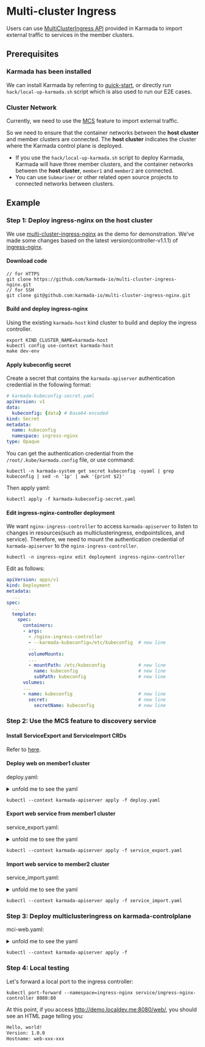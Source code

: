 # Multi-cluster Ingress

Users can use [MultiClusterIngress API](https://github.com/karmada-io/karmada/blob/master/pkg/apis/networking/v1alpha1/ingress_types.go) provided in Karmada to import external traffic to services in the member clusters.

## Prerequisites

### Karmada has been installed

We can install Karmada by referring to [quick-start](https://github.com/karmada-io/karmada#quick-start), or directly run `hack/local-up-karmada.sh` script which is also used to run our E2E cases.

### Cluster Network

Currently, we need to use the [MCS](https://github.com/karmada-io/karmada/blob/master/docs/multi-cluster-service.md#the-serviceexport-and-serviceimport-crds-have-been-installed) feature to import external traffic.

So we need to ensure that the container networks between the **host cluster** and member clusters are connected. The **host cluster** indicates the cluster where the Karmada control plane is deployed.

- If you use the `hack/local-up-karmada.sh` script to deploy Karmada, Karmada will have three member clusters, and the container networks between the **host cluster**, `member1` and `member2` are connected.
- You can use `Submariner` or other related open source projects to connected networks between clusters.

## Example

### Step 1: Deploy ingress-nginx on the host cluster

We use [multi-cluster-ingress-nginx](https://github.com/karmada-io/multi-cluster-ingress-nginx) as the demo for demonstration. We've made some changes based on the latest version(controller-v1.1.1) of [ingress-nginx](https://github.com/kubernetes/ingress-nginx).

#### Download code

```
// for HTTPS
git clone https://github.com/karmada-io/multi-cluster-ingress-nginx.git
// for SSH
git clone git@github.com:karmada-io/multi-cluster-ingress-nginx.git
```

#### Build and deploy ingress-nginx

Using the existing `karmada-host` kind cluster to build and deploy the ingress controller.

```
export KIND_CLUSTER_NAME=karmada-host
kubectl config use-context karmada-host
make dev-env
```

#### Apply kubeconfig secret

Create a secret that contains the `karmada-apiserver` authentication credential in the following format:

```yaml
# karmada-kubeconfig-secret.yaml
apiVersion: v1
data:
  kubeconfig: {data} # Base64-encoded
kind: Secret
metadata:
  name: kubeconfig
  namespace: ingress-nginx
type: Opaque
```

You can get the authentication credential from the `/root/.kube/karmada.config` file, or use command:

```
kubectl -n karmada-system get secret kubeconfig -oyaml | grep kubeconfig | sed -n '1p' | awk '{print $2}'
```

Then apply yaml:

```
kubectl apply -f karmada-kubeconfig-secret.yaml
```

#### Edit ingress-nginx-controller deployment

We want `nginx-ingress-controller` to access `karmada-apiserver` to listen to changes in resources(such as multiclusteringress, endpointslices, and service). Therefore, we need to mount the authentication credential of `karmada-apiserver` to the `nginx-ingress-controller`.

```
kubectl -n ingress-nginx edit deployment ingress-nginx-controller
```

Edit as follows:

```yaml
apiVersion: apps/v1
kind: Deployment
metadata:
  ...
spec:
  ...
  template:
    spec:
      containers:
      - args:
        - /nginx-ingress-controller
        - --karmada-kubeconfig=/etc/kubeconfig  # new line
        ...
        volumeMounts:
        ...
        - mountPath: /etc/kubeconfig            # new line
          name: kubeconfig                      # new line
          subPath: kubeconfig                   # new line
      volumes:
	  ...
      - name: kubeconfig                        # new line
        secret:                                 # new line
          secretName: kubeconfig                # new line
```

### Step 2: Use the MCS feature to discovery service

#### Install ServiceExport and ServiceImport CRDs

Refer to [here](https://github.com/karmada-io/karmada/blob/master/docs/multi-cluster-service.md#the-serviceexport-and-serviceimport-crds-have-been-installed).

#### Deploy web on member1 cluster

deploy.yaml:

<details>

<summary>unfold me to see the yaml</summary>

```yaml
kind: Deployment
metadata:
  name: web
spec:
  replicas: 1
  selector:
    matchLabels:
      app: web
  template:
    metadata:
      labels:
        app: web
    spec:
      containers:
      - name: hello-app
        image: gcr.io/google-samples/hello-app:1.0
        ports:
        - containerPort: 8080
          protocol: TCP
---      
apiVersion: v1
kind: Service
metadata:
  name: web
spec:
  ports:
  - port: 81
    targetPort: 8080
  selector:
    app: web
---
apiVersion: policy.karmada.io/v1alpha1
kind: PropagationPolicy
metadata:
  name: mcs-workload
spec:
  resourceSelectors:
    - apiVersion: apps/v1
      kind: Deployment
      name: web
    - apiVersion: v1
      kind: Service
      name: web
  placement:
    clusterAffinity:
      clusterNames:
        - member1
```

</details>

```
kubectl --context karmada-apiserver apply -f deploy.yaml
```

#### Export web service from member1 cluster

service_export.yaml:

<details>

<summary>unfold me to see the yaml</summary>

```yaml
apiVersion: multicluster.x-k8s.io/v1alpha1
kind: ServiceExport
metadata:
  name: web
---
apiVersion: policy.karmada.io/v1alpha1
kind: PropagationPolicy
metadata:
  name: web-export-policy
spec:
  resourceSelectors:
    - apiVersion: multicluster.x-k8s.io/v1alpha1
      kind: ServiceExport
      name: web
  placement:
    clusterAffinity:
      clusterNames:
        - member1
```

</details>

```
kubectl --context karmada-apiserver apply -f service_export.yaml
```

#### Import web service to member2 cluster

service_import.yaml:

<details>

<summary>unfold me to see the yaml</summary>

```yaml
apiVersion: multicluster.x-k8s.io/v1alpha1
kind: ServiceImport
metadata:
  name: web
spec:
  type: ClusterSetIP
  ports:
  - port: 81
    protocol: TCP
---
apiVersion: policy.karmada.io/v1alpha1
kind: PropagationPolicy
metadata:
  name: web-import-policy
spec:
  resourceSelectors:
    - apiVersion: multicluster.x-k8s.io/v1alpha1
      kind: ServiceImport
      name: web
  placement:
    clusterAffinity:
      clusterNames:
        - member2
```

</details>

```
kubectl --context karmada-apiserver apply -f service_import.yaml
```

### Step 3: Deploy multiclusteringress on karmada-controlplane

mci-web.yaml:

<details>

<summary>unfold me to see the yaml</summary>

```yaml
apiVersion: networking.karmada.io/v1alpha1
kind: MultiClusterIngress
metadata:
  name: demo-localhost
  namespace: default
spec:
  ingressClassName: nginx
  rules:
  - host: demo.localdev.me
    http:
      paths:
      - backend:
          service:
            name: web
            port:
              number: 81
        path: /web
        pathType: Prefix
```

</details>

```
kubectl --context karmada-apiserver apply -f 
```

### Step 4: Local testing

Let's forward a local port to the ingress controller:

```
kubectl port-forward --namespace=ingress-nginx service/ingress-nginx-controller 8080:80
```

At this point, if you access http://demo.localdev.me:8080/web/, you should see an HTML page telling you:

```html
Hello, world!
Version: 1.0.0
Hostname: web-xxx-xxx
```